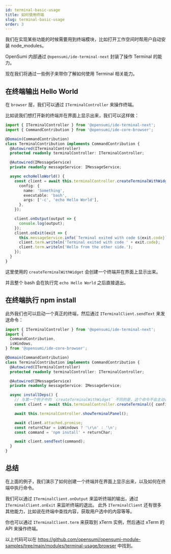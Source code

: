 ```yaml
---
id: terminal-basic-usage
title: 如何使用终端
slug: terminal-basic-usage
order: 3
---
```


我们在实现某些功能的时候需要用到终端模块，比如打开工作空间时帮用户自动安装 node_modules。

OpenSumi 内部通过 `@opensumi/ide-terminal-next` 封装了操作 Terminal 的能力。

现在我们将通过一些例子来带你了解如何使用 Terminal 相关能力。

## 在终端输出 Hello World

在 `browser` 层，我们可以通过 `ITerminalController` 来操作终端。

比如说我们想打开新的终端并在界面上显示出来，我们可以这样做：

```ts
import { ITerminalController } from '@opensumi/ide-terminal-next';
import { CommandContribution } from '@opensumi/ide-core-browser';

@Domain(CommandContribution)
class TerminalContribution implements CommandContribution {
  @Autowired(ITerminalController)
  protected readonly terminalController: ITerminalController;

  @Autowired(IMessageService)
  private readonly messageService: IMessageService;

  async echoHelloWorld() {
    const client = await this.terminalController.createTerminalWithWidget({
      config: {
        name: 'Something',
        executable: 'bash',
        args: ['-c', 'echo Hello World'],
      },
    });

    client.onOutput(output => {
      console.log(output);
    });
    client.onExit(exit => {
      this.messageService.info(`Terminal exited with code ${exit.code}`);
      client.term.writeln('Terminal exited with code ' + exit.code);
      client.term.writeln('Hello from the other side.');
    });
  }
}
```

这里使用的 `createTerminalWithWidget` 会创建一个终端并在界面上显示出来。

并且整个 bash 会在执行完 `echo Hello World` 之后直接退出。

## 在终端执行 npm install

此外我们也可以启动一个真正的终端，然后通过 `ITerminalClient.sendText` 来发送命令：

```ts
import { ITerminalController } from '@opensumi/ide-terminal-next';
import {
  CommandContribution,
  isWindows,
} from '@opensumi/ide-core-browser';

@Domain(CommandContribution)
class TerminalContribution implements CommandContribution {
  @Autowired(ITerminalController)
  protected readonly terminalController: ITerminalController;

  @Autowired(IMessageService)
  private readonly messageService: IMessageService;

  async installDeps() {
    // 与第一个例子中的 `createTerminalWithWidget` 不同的是，这个命令不会主动在界面上显示终端，且比 `createTerminalWithWidget` 能配置的东西会少一些。
    const client = await this.terminalController.createTerminal({ config: { name: 'Install Dependencies' }})

    await this.terminalController.showTerminalPanel();

    await client.attached.promise;
    const returnChar = isWindows ? '\r\n' : '\n';
    const command = 'npm install' + returnChar;

    await client.sendText(command);
  }
}
```

## 总结

在上面的例子，我们演示了如何创建一个终端并在界面上显示出来，以及如何在终端中执行命令。

我们可以通过 `ITerminalClient.onOutput` 来监听终端的输出，通过 `ITerminalClient.onExit` 来监听终端的退出。
此外 `ITerminalClient` 还有很多其他能力，比如说在终端中查找内容，获取用户选中的内容等等。

你也可以通过 `ITerminalClient.term` 来获取到 xTerm 实例，然后通过 xTerm 的 API 来操作终端。

以上代码可以在 <https://github.com/opensumi/opensumi-module-samples/tree/main/modules/terminal-usage/browser> 中找到。
